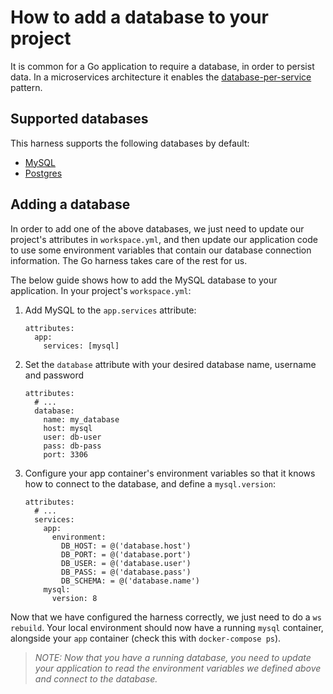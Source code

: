# How to add a database to your project

It is common for a Go application to require a database, in order to persist data. In a microservices architecture it enables the [database-per-service] pattern.

## Supported databases

This harness supports the following databases by default:

* [MySQL](https://hub.docker.com/_/mysql)
* [Postgres](https://hub.docker.com/_/postgres)

## Adding a database

In order to add one of the above databases, we just need to update our project's attributes in `workspace.yml`, and then update our application code to use some environment variables that contain our database connection information. The Go harness takes care of the rest for us.

The below guide shows how to add the MySQL database to your application. In your project's `workspace.yml`:

1. Add MySQL to the `app.services` attribute:
   ```
   attributes:
     app:
       services: [mysql]
   ```
1. Set the `database` attribute with your desired database name, username and password
   ```
   attributes:
     # ...
     database:
       name: my_database
       host: mysql
       user: db-user
       pass: db-pass
       port: 3306
   ```
1. Configure your app container's environment variables so that it knows how to connect to the database, and define a `mysql.version`:
   ```
   attributes:
     # ...
     services:
       app:
         environment:
           DB_HOST: = @('database.host')
           DB_PORT: = @('database.port')
           DB_USER: = @('database.user')
           DB_PASS: = @('database.pass')
           DB_SCHEMA: = @('database.name')
       mysql:
         version: 8
   ```

Now that we have configured the harness correctly, we just need to do a `ws rebuild`. Your local environment should now have a running `mysql` container, alongside your `app` container (check this with `docker-compose ps`).

>_NOTE: Now that you have a running database, you need to update your application to read the environment variables we defined above and connect to the database._

[database-per-service]: https://microservices.io/patterns/data/database-per-service.html
